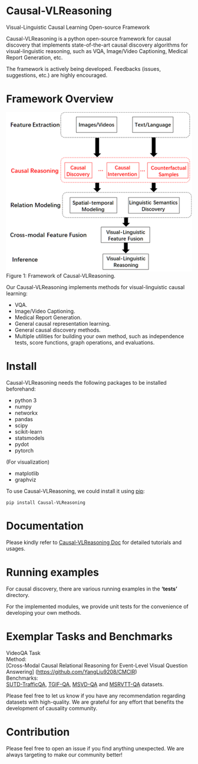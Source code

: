 # Causal-VLReasoning
Visual-Linguistic Causal Learning Open-source Framework

Causal-VLReasoning is a python open-source framework for causal discovery that implements state-of-the-art causal discovery algorithms for visual-linguistic reasoning, such as VQA, Image/Video Captioning, Medical Report Generation, etc. 

The framework is actively being developed. Feedbacks (issues, suggestions, etc.) are highly encouraged.

# Framework Overview

![Image](opensource.png)        
Figure 1: Framework of Causal-VLReasoning.

Our Causal-VLReasoning implements methods for visual-linguistic causal learning:

* VQA.
* Image/Video Captioning.
* Medical Report Generation.
* General causal representation learning.
* General causal discovery methods.
* Multiple utilities for building your own method, such as independence tests, score functions, graph operations, and evaluations.

# Install

Causal-VLReasoning needs the following packages to be installed beforehand:

* python 3
* numpy
* networkx
* pandas
* scipy
* scikit-learn
* statsmodels
* pydot
* pytorch

(For visualization)

* matplotlib
* graphviz

To use Causal-VLReasoning, we could install it using [pip](https://pypi.org/project/Causal-VLReasoning/):

```
pip install Causal-VLReasoning
```


# Documentation

Please kindly refer to [Causal-VLReasoning Doc](https://github.com/YangLiu9208/Causal-VLReasoning) for detailed tutorials and usages.

# Running examples

For causal discovery, there are various running examples in the **‘tests’** directory.

For the implemented modules, we provide unit tests for the convenience of developing your own methods.

# Exemplar Tasks and Benchmarks

VideoQA Task  
Method:   
[Cross-Modal Causal Relational Reasoning for Event-Level Visual Question Answering] (https://github.com/YangLiu9208/CMCIR)    
Benchmarks:    
[SUTD-TrafficQA](https://sutdcv.github.io/SUTD-TrafficQA/#/), [TGIF-QA](https://github.com/YunseokJANG/tgif-qa), [MSVD-QA](https://github.com/xudejing/video-question-answering) and [MSRVTT-QA](https://github.com/xudejing/video-question-answering) datasets.      

Please feel free to let us know if you have any recommendation regarding datasets with high-quality. We are grateful for any effort that benefits the development of causality community.


# Contribution

Please feel free to open an issue if you find anything unexpected.
We are always targeting to make our community better!
